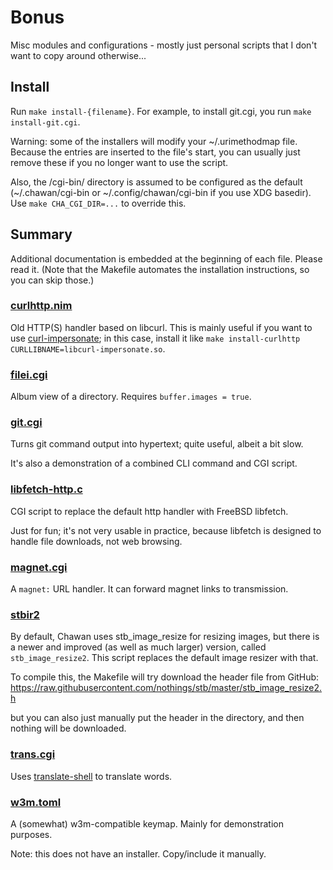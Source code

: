 # Bonus

Misc modules and configurations - mostly just personal scripts that I
don't want to copy around otherwise...

## Install

Run `make install-{filename}`. For example, to install git.cgi, you run
`make install-git.cgi`.

Warning: some of the installers will modify your ~/.urimethodmap file.
Because the entries are inserted to the file's start, you can usually
just remove these if you no longer want to use the script.

Also, the /cgi-bin/ directory is assumed to be configured as the default
(~/.chawan/cgi-bin or ~/.config/chawan/cgi-bin if you use XDG basedir).
Use `make CHA_CGI_DIR=...` to override this.

## Summary

Additional documentation is embedded at the beginning of each file.
Please read it. (Note that the Makefile automates the installation
instructions, so you can skip those.)

### [curlhttp.nim](curlhttp.nim)

Old HTTP(S) handler based on libcurl.  This is mainly useful if you want
to use [curl-impersonate](https://github.com/lexiforest/curl-impersonate);
in this case, install it like
`make install-curlhttp CURLLIBNAME=libcurl-impersonate.so`.

### [filei.cgi](filei.cgi)

Album view of a directory. Requires `buffer.images = true`.

### [git.cgi](git.cgi)

Turns git command output into hypertext; quite useful, albeit a bit
slow.

It's also a demonstration of a combined CLI command and CGI script.

### [libfetch-http.c](libfetch-http.c)

CGI script to replace the default http handler with FreeBSD libfetch.

Just for fun; it's not very usable in practice, because libfetch is
designed to handle file downloads, not web browsing.

### [magnet.cgi](magnet.cgi)

A `magnet:` URL handler. It can forward magnet links to transmission.

### [stbir2](stbir2/)

By default, Chawan uses stb_image_resize for resizing images, but there
is a newer and improved (as well as much larger) version, called
`stb_image_resize2`. This script replaces the default image resizer
with that.

To compile this, the Makefile will try download the header file from
GitHub: <https://raw.githubusercontent.com/nothings/stb/master/stb_image_resize2.h>

but you can also just manually put the header in the directory, and then
nothing will be downloaded.

### [trans.cgi](trans.cgi)

Uses [translate-shell](https://github.com/soimort/translate-shell) to
translate words.

### [w3m.toml](w3m.toml)

A (somewhat) w3m-compatible keymap. Mainly for demonstration purposes.

Note: this does not have an installer. Copy/include it manually.
